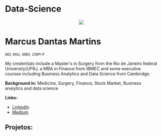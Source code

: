 # Data-Science

<p align="center">
  <img src="banner.png" >
</p>

# Marcus Dantas Martins
<sub>*MD, MSc, MBA, CNPI-P*</sub>


My credentials include a Master's in Surgery from the Rio de Janeiro federal University(UFRJ, a MBA in Finance from IBMEC and some executive courses including Business Analytics and Data Science from Cambridge.

**Background in:** Medicine, Surgery, Finance, Stock Market, Business analytics and data science

**Links:**
* [LinkedIn](www.linkedin.com/in/marcus-dantas-martins-83266b13)
* [Medium](https://medium.com/@mvdantas)


## Projetos:
